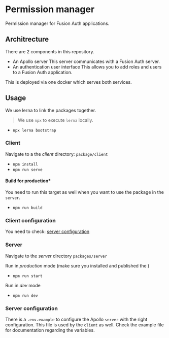 # Permission manager
Permission manager for Fusion Auth applications.

## Architrecture
There are 2 components in this repository. 

- An Apollo server
  This server communicates with a Fusion Auth server.
- An authentication user interface
  This allows you to add roles and users to a Fusion Auth application.

This is deployed via one docker which serves both services.

## Usage
We use lerna to link the packages together.

>We use `npx` to execute `lerna` locally.

- `npx lerna bootstrap`

### Client
Navigate to a the *client* directory: `package/client`

- `npm install`
- `npm run serve`

#### Build for production* 
You need to run this target as well when you want to use the package in the `server`.

- `npm run build`

### Client configuration
You need to check: [server configuration](#server-configuration)

### Server
Navigate to the *server* directory `packages/server`

Run in *production* mode (make sure you installed and published the )

- `npm run start`

Run in *dev* mode

- `npm run dev`

### Server configuration
There is a `.env.example` to configure the Apollo `server` with the right configuration. This file is used by the `client` as well.
Check the example file for documentation regarding the variables.